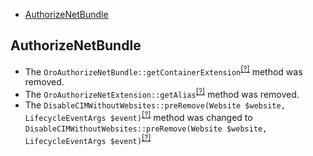 - [AuthorizeNetBundle](#authorizenetbundle)

AuthorizeNetBundle
------------------
* The `OroAuthorizeNetBundle::getContainerExtension`<sup>[[?]](https://github.com/oroinc/OroAuthorizeNetBundle/tree/5.0.0/OroAuthorizeNetBundle.php#L16 "Oro\Bundle\AuthorizeNetBundle\OroAuthorizeNetBundle::getContainerExtension")</sup> method was removed.
* The `OroAuthorizeNetExtension::getAlias`<sup>[[?]](https://github.com/oroinc/OroAuthorizeNetBundle/tree/5.0.0/DependencyInjection/OroAuthorizeNetExtension.php#L30 "Oro\Bundle\AuthorizeNetBundle\DependencyInjection\OroAuthorizeNetExtension::getAlias")</sup> method was removed.
* The `DisableCIMWithoutWebsites::preRemove(Website $website, LifecycleEventArgs $event)`<sup>[[?]](https://github.com/oroinc/OroAuthorizeNetBundle/tree/5.0.0/EventListener/DisableCIMWithoutWebsites.php#L17 "Oro\Bundle\AuthorizeNetBundle\EventListener\DisableCIMWithoutWebsites")</sup> method was changed to `DisableCIMWithoutWebsites::preRemove(Website $website, LifecycleEventArgs $event)`<sup>[[?]](https://github.com/oroinc/OroAuthorizeNetBundle/tree/5.1.0-rc.1/EventListener/DisableCIMWithoutWebsites.php#L17 "Oro\Bundle\AuthorizeNetBundle\EventListener\DisableCIMWithoutWebsites")</sup>

